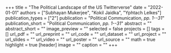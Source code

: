 +++
title = "The Political Landscape of the US Twitterverse"
date = "2022-01-01"
authors = ["Subhayan Mukerjee", "Kokil Jaidka", "Yphtach Lelkes"]
publication_types = ["2"]
publication = "Political Communication, _pp. 1--31_"
publication_short = "Political Communication, _pp. 1--31_"
abstract = ""
abstract_short = ""
image_preview = ""
selected = false
projects = []
tags = []
url_pdf = ""
url_preprint = ""
url_code = ""
url_dataset = ""
url_project = ""
url_slides = ""
url_video = ""
url_poster = ""
url_source = ""
math = true
highlight = true
[header]
image = ""
caption = ""
+++
